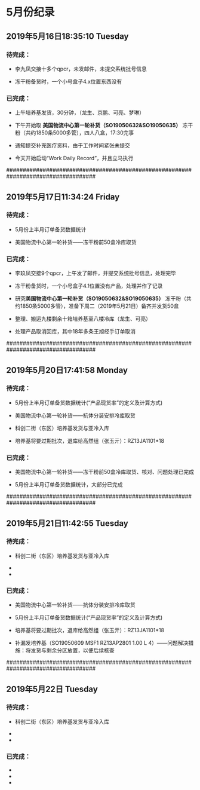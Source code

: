 # 5月份纪录

## 2019年5月16日18:35:10 Tuesday

### 待完成：

- 李九凤交接十多个qpcr，未发邮件，未提交系统批号信息

- 冻干粉备货时，一个小号盒子4.x位置东西没有

### 已完成：

- 上午培养基发货，30分钟，（龙生、京鹏、可亮、梦琳）

- 下午开始取 **美国物流中心第一轮补货（SO19050632&SO19050635）** 冻干粉（共约1850条5000多管），四人八盒，17:30完事

- 通知提交补充医疗资料，由于工作时间紧张未提交

- 今天开始启动“Work Daily Record”，并且立马执行

###################################################################################

## 2019年5月17日11:34:24 Friday

### 待完成：

- 5月份上半月订单备货数据统计

- 美国物流中心第一轮补货——冻干粉前50盒冷库取货

### 已完成：

- 李玖凤交接9个qpcr，上午发了邮件，并提交系统批号信息，处理完毕

- 冻干粉备货时，一个小号盒子4.1位置没有产品，处理并作了记录

- 研究**美国物流中心第一轮补货（SO19050632&SO19050635）** 冻干粉（共约1850条5000多管），准备下周二（2019年5月21日）备齐并发货50盒

- 整理、搬运九楼剩余十箱培养基至八楼冷库（龙生、可亮）

- 处理产品取消回库，其中18年多条王旭经手订单取消

###################################################################################

##  2019年5月20日17:41:58 Monday

### 待完成：

- 5月份上半月订单备货数据统计(“产品现货率”的定义及计算方式)

- 美国物流中心第一轮补货——抗体分装安排冷库取货

- 科创二街（东区）培养基发货与亚冷入库

- 培养基将要过期批次，退库给高然组（张玉亓）：RZ13JA1101*18

### 已完成：

- 美国物流中心第一轮补货——冻干粉前50盒冷库取货、核对、问题处理已完成

- 5月份上半月订单备货数据统计，大部分已完成

###################################################################################

##  2019年5月21日11:42:55 Tuesday

### 待完成：

- 科创二街（东区）培养基发货与亚冷入库

- 

- 

### 已完成：

- 美国物流中心第一轮补货——抗体分装安排冷库取货

- 5月份上半月订单备货数据统计(“产品现货率”的定义及计算方式)

- 培养基将要过期批次，退库给高然组（张玉亓）：RZ13JA1101*18

- 补漏发培养基（SO19050609	MSF1	RZ13AP2801	1.00 L	4）——问题解决措施：将发货与剩余分区放置，以便后续核查

###################################################################################

##  2019年5月22日 Tuesday

### 待完成：

- 科创二街（东区）培养基发货与亚冷入库

- 

- 

### 已完成：

- 

- 

- 
